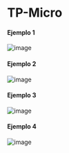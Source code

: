 # TP-Micro
#### Ejemplo 1
![image](https://user-images.githubusercontent.com/49161024/200132558-4d57d28f-56ca-459b-a2d9-c73531a2e557.png)
#### Ejemplo 2
![image](https://user-images.githubusercontent.com/49161024/200132724-f18340e1-9b18-4d24-bc59-b9cbc5ee2524.png)
#### Ejemplo 3
![image](https://user-images.githubusercontent.com/49161024/200132513-67b898e9-e113-4b57-b09b-a14c0bfe2da0.png)
#### Ejemplo 4
![image](https://user-images.githubusercontent.com/49161024/200132613-10613e67-b3c1-4b8e-9733-352a68822a04.png)

